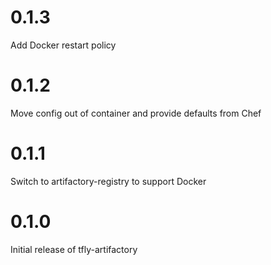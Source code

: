 # 0.1.3

Add Docker restart policy

# 0.1.2

Move config out of container and provide defaults from Chef

# 0.1.1

Switch to artifactory-registry to support Docker

# 0.1.0

Initial release of tfly-artifactory
